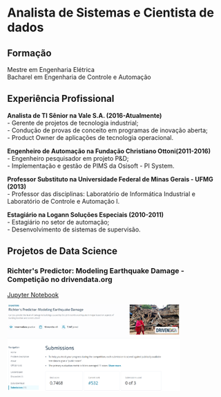 # Analista de Sistemas e Cientista de dados

## Formação
  Mestre em Engenharia Elétrica  
  Bacharel em Engenharia de Controle e Automação

## Experiência Profissional
  **Analista de TI Sênior na Vale S.A. (2016-Atualmente)**  
      - Gerente de projetos de tecnologia industrial;  
      - Condução de provas de conceito em programas de inovação aberta;  
      - Product Owner de aplicações de tecnologia operacional.  
      
  **Engenheiro de Automação na Fundação Christiano Ottoni(2011-2016)**  
      - Engenheiro pesquisador em projeto P&D;  
      - Implementação e gestão de PIMS da Osisoft - PI System.  
      
  **Professor Substituto na Universidade Federal de Minas Gerais - UFMG (2013)**  
      - Professor das disciplinas: Laboratório de Informática Industrial e Laboratório de Controle e Automação I.  
      
  **Estagiário na Logann Soluções Especiais (2010-2011)**  
      - Estagiário no setor de automação;  
      - Desenvolvimento de sistemas de supervisão.  
      
## Projetos de Data Science

   ### Richter's Predictor: Modeling Earthquake Damage - Competição no drivendata.org
   
   [Jupyter Notebook](https://github.com/dericksaga/ML_Competitions/blob/main/Richters_Predictor/First_Notebook.ipynb)  
   
<img src="./assets/img/ritcher_predictor2.png" width="400" height="200">
